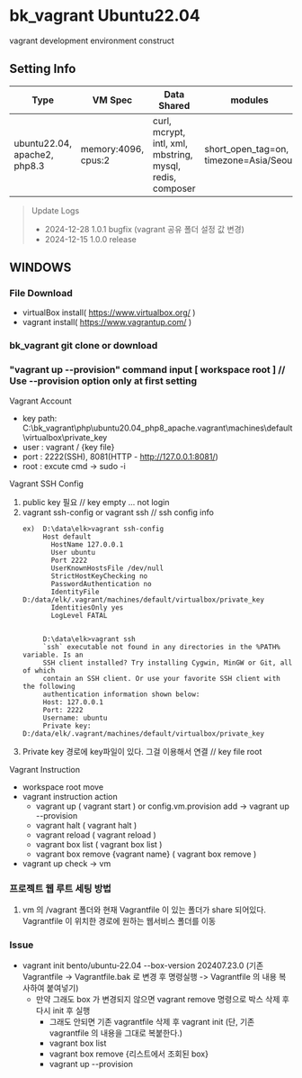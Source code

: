 # bk_vagrant Ubuntu22.04
vagrant development environment construct

## Setting Info
Type | VM Spec | Data Shared | modules | php.ini setting
------------ | ------------- | ------------- | ------------- | -------------
ubuntu22.04, apache2, php8.3 | memory:4096, cpus:2 | curl, mcrypt, intl, xml, mbstring, mysql, redis, composer | short_open_tag=on, timezone=Asia/Seoul | 


> Update Logs
> - 2024-12-28 1.0.1 bugfix (vagrant 공유 폴더 설정 값 변경)
> - 2024-12-15 1.0.0 release


## WINDOWS

### File Download
   * virtualBox install( https://www.virtualbox.org/ )
   * vagrant install( https://www.vagrantup.com/ )
   
### bk_vagrant git clone or download
   
### "vagrant up --provision" command input [ workspace root ]  // Use --provision option only at first setting

Vagrant Account
* key path: C:\bk_vagrant\php\ubuntu20.04_php8_apache\.vagrant\machines\default\virtualbox\private_key
* user : vagrant / {key file}
* port : 2222(SSH), 8081(HTTP - http://127.0.0.1:8081/)
* root : excute cmd -> sudo -i

Vagrant SSH Config
1. public key 필요 // key empty ... not login
2. vagrant ssh-config or vagrant ssh   // ssh config info
   ```
   ex)  D:\data\elk>vagrant ssh-config
        Host default
          HostName 127.0.0.1
          User ubuntu
          Port 2222
          UserKnownHostsFile /dev/null
          StrictHostKeyChecking no
          PasswordAuthentication no
          IdentityFile D:/data/elk/.vagrant/machines/default/virtualbox/private_key
          IdentitiesOnly yes
          LogLevel FATAL


        D:\data\elk>vagrant ssh
        `ssh` executable not found in any directories in the %PATH% variable. Is an
        SSH client installed? Try installing Cygwin, MinGW or Git, all of which
        contain an SSH client. Or use your favorite SSH client with the following
        authentication information shown below:
        Host: 127.0.0.1
        Port: 2222
        Username: ubuntu
        Private key: D:/data/elk/.vagrant/machines/default/virtualbox/private_key
     ```
3. Private key 경로에 key파일이 있다. 그걸 이용해서 연결  // key file root

Vagrant Instruction
* workspace root move
* vagrant instruction action
  - vagrant up ( vagrant start ) or config.vm.provision add -> vagrant up --provision
  - vagrant halt ( vagrant halt )
  - vagrant reload ( vagrant reload )
  - vagrant box list ( vagrant box list )
  - vagrant box remove {vagrant name} ( vagrant box remove )
* vagrant up check -> vm

### 프로젝트 웹 루트 세팅 방법
1. vm 의 /vagrant 폴더와 현재 Vagrantfile 이 있는 폴더가 share 되어있다. Vagrantfile 이 위치한 경로에 원하는 웹서비스 폴더를 이동

### Issue
- vagrant init bento/ubuntu-22.04 --box-version 202407.23.0 (기존 Vagrantfile -> Vagrantfile.bak 로 변경 후 명령실행 -> Vagrantfile 의 내용 복사하여 붙여넣기)
  - 만약 그래도 box 가 변경되지 않으면 vagrant remove 명령으로 박스 삭제 후 다시 init 후 실행
    - 그래도 안되면 기존 vagrantfile 삭제 후 vagrant init (단, 기존 vagrantfile 의 내용을 그대로 복붙한다.)
    - vagrant box list
    - vagrant box remove {리스트에서 조회된 box}
    - vagrant up --provision
